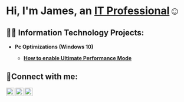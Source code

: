 <h1>Hi, I'm James, an <a href="https://www.linkedin.com/in/james-gist-89a07228a/">IT Professional</a>☺</h1>

<h2>👨‍💻 Information Technology Projects:</h2>


- <b>Pc Optimizations (Windows 10)
  - [How to enable Ultimate Performance Mode](https://github.com/jgist6215/Ultimate-Performance-Mode)
 


<h2>🤳Connect with me:</h2>

[<img align="left" alt="Josh | Twitter" width="22px" src="https://cdn.jsdelivr.net/npm/simple-icons@v3/icons/twitter.svg" />][twitter]
[<img align="left" alt="Josh | LinkedIn" width="22px" src="https://cdn.jsdelivr.net/npm/simple-icons@v3/icons/linkedin.svg" />][linkedin]
[<img align="left" alt="Josh | Instagram" width="22px" src="https://cdn.jsdelivr.net/npm/simple-icons@v3/icons/instagram.svg" />][instagram]

[twitter]: https://x.com/jgist6215
[instagram]: https://www.instagram.com/Jane
[linkedin]: https://www.linkedin.com/in/james-gist-89a07228a/
